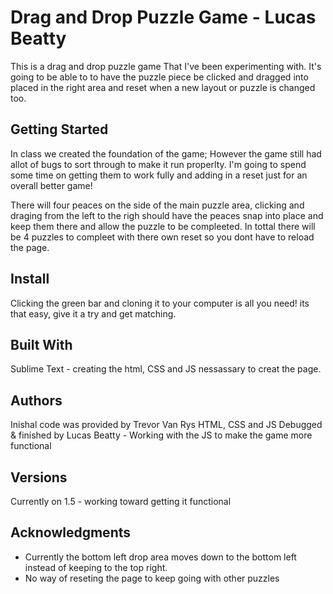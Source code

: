 # Drag and Drop Puzzle Game - Lucas Beatty

This is a drag and drop puzzle game That I've been experimenting with. It's going to be able to to have the puzzle piece be clicked and dragged into placed in the right area and reset when a new layout or puzzle is changed too.

## Getting Started

In class we created the foundation of the game; However the game still had allot of bugs to sort through to make it run properlty. I'm going to spend some time on getting them to work fully and adding in a reset just for an overall better game!

There will four peaces on the side of the main puzzle area, clicking and draging from the left to the righ should have the peaces snap into place and keep them there and allow the puzzle to be compleeted. In tottal there will be 4 puzzles to compleet with there own reset so you dont have to reload the page.

## Install
Clicking the green bar and cloning it to your computer is all you need! its that easy, give it a try and get matching.

## Built With
Sublime Text - creating the html, CSS and JS nessassary to creat the page.

## Authors

Inishal code was provided by Trevor Van Rys HTML, CSS and JS
Debugged & finished by Lucas Beatty - Working with the JS to make the game more functional

## Versions
Currently on 1.5 - working toward getting it functional

## Acknowledgments

* Currently the bottom left drop area moves down to the bottom left instead of keeping to the top right.
* No way of reseting the page to keep going with other puzzles
